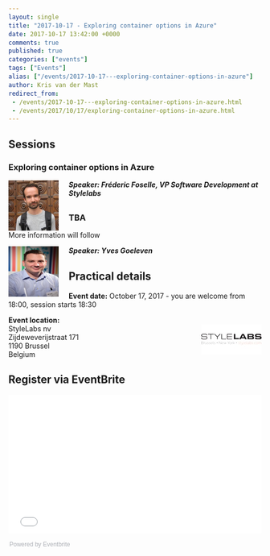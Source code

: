 ```yaml
---
layout: single
title: "2017-10-17 - Exploring container options in Azure"
date: 2017-10-17 13:42:00 +0000
comments: true
published: true
categories: ["events"]
tags: ["Events"]
alias: ["/events/2017-10-17---exploring-container-options-in-azure"]
author: Kris van der Mast
redirect_from:
 - /events/2017-10-17---exploring-container-options-in-azure.html
 - /events/2017/10/17/exploring-container-options-in-azure.html
---
```



## Sessions

### Exploring container options in Azure


<p style="margin-bottom: 30px;"><em><img src="/assets/media/speakers/benny-michielsen.jpg" alt="" align="left" width="100" height="100" style="margin-right: 20px;"> <em><strong>Speaker: Fréderic Foselle, VP Software Development at Stylelabs</strong>&nbsp;</em></em></p>  


### TBA
More information will follow

<p style="margin-bottom: 30px;"><em><img src="/assets/media/speakers/yves-goeleven.jpg" alt="" align="left" width="100" height="100" style="margin-right: 20px;"> <em><strong>Speaker: Yves Goeleven</strong>&nbsp;</em></em></p>  


## Practical details

**Event date:** October 17, 2017 - you are welcome from 18:00, session starts 18:30

**Event location:**<br />
<img width="120" height="60" align="right" alt="" src="/assets/media/sponsors/logo-stylelabs.jpg">
StyleLabs nv<br />
Zijdeweverijstraat 171<br />
1190 Brussel<br />
Belgium

## Register via EventBrite
<div style="width:100%; text-align:left;"><iframe src="//www.eventbrite.com/e/exploring-container-options-in-azure-tickets-38408968258" frameborder="0" height="275" width="100%" vspace="0" hspace="0" marginheight="5" marginwidth="5" scrolling="auto" allowtransparency="true"></iframe><div style="font-family:Helvetica, Arial; font-size:12px; padding:10px 0 5px; margin:2px; width:100%; text-align:left;" ><a class="powered-by-eb" style="color: #ADB0B6; text-decoration: none;" target="_blank" href="http://www.eventbrite.com/">Powered by Eventbrite</a></div></div>
